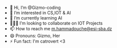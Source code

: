 - 👋 Hi, I’m @Gizmo-coding
- 👀 I’m interested in CS,IOT & AI
- 🌱 I’m currently learning AI
- 👩🏻‍💻 I’m looking to collaborate on IOT Projects
- 📫 How to reach me m.hammadouche@esi-sba.dz
- 😄 Pronouns: Gizmo, Her
- ⚡ Fun fact: I'm catrovert <3

<!---
Gizmo-coding/Gizmo-coding is a ✨ special ✨ repository because its `README.md` (this file) appears on your GitHub profile.
You can click the Preview link to take a look at your changes.
--->
